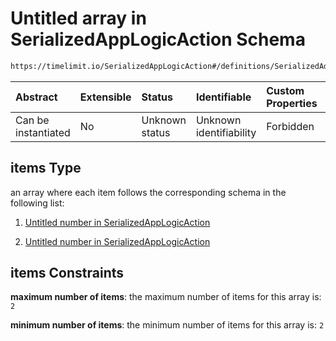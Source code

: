 # Untitled array in SerializedAppLogicAction Schema

```txt
https://timelimit.io/SerializedAppLogicAction#/definitions/SerializedAddUsedTimeActionVersion2/properties/i/items/properties/as/items
```

| Abstract            | Extensible | Status         | Identifiable            | Custom Properties | Additional Properties | Access Restrictions | Defined In                                                                                            |
| :------------------ | :--------- | :------------- | :---------------------- | :---------------- | :-------------------- | :------------------ | :---------------------------------------------------------------------------------------------------- |
| Can be instantiated | No         | Unknown status | Unknown identifiability | Forbidden         | Allowed               | none                | [SerializedAppLogicAction.schema.json\*](SerializedAppLogicAction.schema.json "open original schema") |

## items Type

an array where each item follows the corresponding schema in the following list:

1. [Untitled number in SerializedAppLogicAction](serializedapplogicaction-definitions-serializedaddusedtimeactionversion2-properties-i-items-properties-as-items-items-0.md "check type definition")

2. [Untitled number in SerializedAppLogicAction](serializedapplogicaction-definitions-serializedaddusedtimeactionversion2-properties-i-items-properties-as-items-items-1.md "check type definition")

## items Constraints

**maximum number of items**: the maximum number of items for this array is: `2`

**minimum number of items**: the minimum number of items for this array is: `2`

